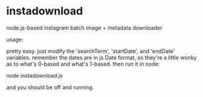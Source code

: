 # instadownload
node.js-based instagram batch image + metadata downloader 

usage:

pretty easy.  just modify the 'searchTerm', 'startDate', and 'endDate' variables.  remember the dates are in js Date format, so they're a little wonky as to what's 0-based and what's 1-based.  then run it in node:

node instadownload.js

and you should be off and running.
